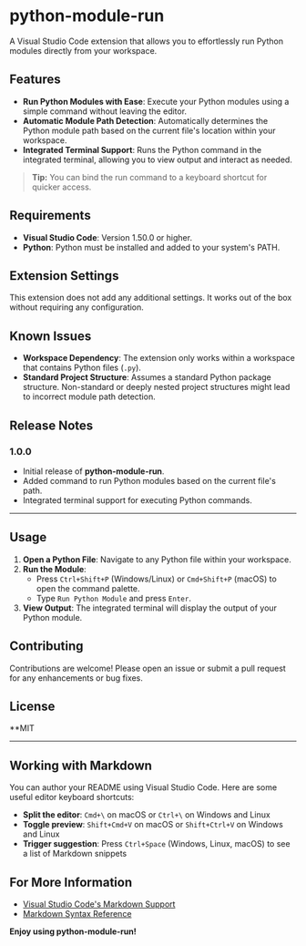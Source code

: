 # python-module-run

A Visual Studio Code extension that allows you to effortlessly run Python modules directly from your workspace.

## Features

- **Run Python Modules with Ease**: Execute your Python modules using a simple command without leaving the editor.
- **Automatic Module Path Detection**: Automatically determines the Python module path based on the current file's location within your workspace.
- **Integrated Terminal Support**: Runs the Python command in the integrated terminal, allowing you to view output and interact as needed.

> **Tip:** You can bind the run command to a keyboard shortcut for quicker access.

## Requirements

- **Visual Studio Code**: Version 1.50.0 or higher.
- **Python**: Python must be installed and added to your system's PATH.

## Extension Settings

This extension does not add any additional settings. It works out of the box without requiring any configuration.

## Known Issues

- **Workspace Dependency**: The extension only works within a workspace that contains Python files (`.py`).
- **Standard Project Structure**: Assumes a standard Python package structure. Non-standard or deeply nested project structures might lead to incorrect module path detection.

## Release Notes

### 1.0.0

- Initial release of **python-module-run**.
- Added command to run Python modules based on the current file's path.
- Integrated terminal support for executing Python commands.

---

## Usage

1. **Open a Python File**: Navigate to any Python file within your workspace.
2. **Run the Module**:
   - Press `Ctrl+Shift+P` (Windows/Linux) or `Cmd+Shift+P` (macOS) to open the command palette.
   - Type `Run Python Module` and press `Enter`.
3. **View Output**: The integrated terminal will display the output of your Python module.

## Contributing

Contributions are welcome! Please open an issue or submit a pull request for any enhancements or bug fixes.

## License

**MIT

---

## Working with Markdown

You can author your README using Visual Studio Code. Here are some useful editor keyboard shortcuts:

- **Split the editor**: `Cmd+\` on macOS or `Ctrl+\` on Windows and Linux
- **Toggle preview**: `Shift+Cmd+V` on macOS or `Shift+Ctrl+V` on Windows and Linux
- **Trigger suggestion**: Press `Ctrl+Space` (Windows, Linux, macOS) to see a list of Markdown snippets

## For More Information

- [Visual Studio Code's Markdown Support](https://code.visualstudio.com/docs/languages/markdown)
- [Markdown Syntax Reference](https://www.markdownguide.org/basic-syntax/)

**Enjoy using python-module-run!**
